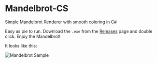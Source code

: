 # Mandelbrot-CS
Simple Mandelbrot Renderer with smooth coloring in C#

Easy as pie to run. Download the `.exe` from the [Releases](https://github.com/tamchow/Mandelbrot-CS/releases) page and double click. Enjoy the Mandelbrot!

It looks like this:

![Mandelbrot Sample](https://github.com/tamchow/Mandelbrot-CS/blob/master/bin/Debug/Image.png)
